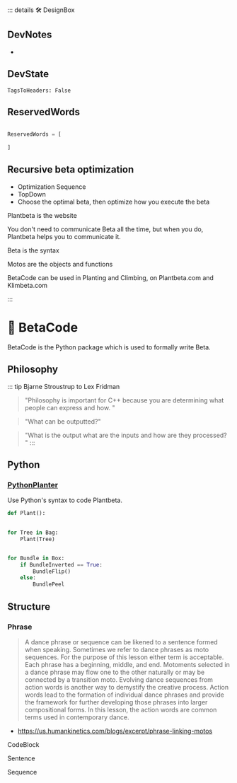 ::: details 🛠 <dev>DesignBox</dev>

## DevNotes

-

## DevState

`TagsToHeaders: False`


## ReservedWords

```py

ReservedWords = [
    
]

```

## Recursive beta optimization

- Optimization Sequence
- TopDown
- Choose the optimal beta, then optimize how you execute the beta

Plantbeta is the website

You don't need to communicate Beta all the time, but when you do, Plantbeta helps you to communicate it.

Beta is the syntax

Motos are the objects and functions

BetaCode can be used in Planting and Climbing, on Plantbeta.com and Klimbeta.com

:::

# 🔷 <beta>BetaCode</beta>

BetaCode is the Python package which is used to formally write Beta.

## Philosophy

::: tip Bjarne Stroustrup to Lex Fridman

> "Philosophy is important for C++ because you are determining what people can express and how. "

> "What can be outputted?"

> "What is the output what are the inputs and how are they processed? "
:::

## Python

### [PythonPlanter](/dev/PythonPlanter)

Use Python's syntax to code Plantbeta.

```py
def Plant():
    

for Tree in Bag:
    Plant(Tree)

```

```py

for Bundle in Box:
    if BundleInverted == True:
        BundleFlip()
    else:
        BundlePeel

```

## Structure

### Phrase

> A dance phrase or sequence can be likened to a sentence formed when speaking. Sometimes we refer to dance phrases as moto sequences. For the purpose of this lesson either term is acceptable. Each phrase has a beginning, middle, and end. Motoments selected in a dance phrase may flow one to the other naturally or may be connected by a transition moto. Evolving dance sequences from action words is another way to demystify the creative process. Action words lead to the formation of individual dance phrases and provide the framework for further developing those phrases into larger compositional forms. In this lesson, the action words are common terms used in contemporary dance.

- <https://us.humankinetics.com/blogs/excerpt/phrase-linking-motos>

CodeBlock

Sentence

Sequence
